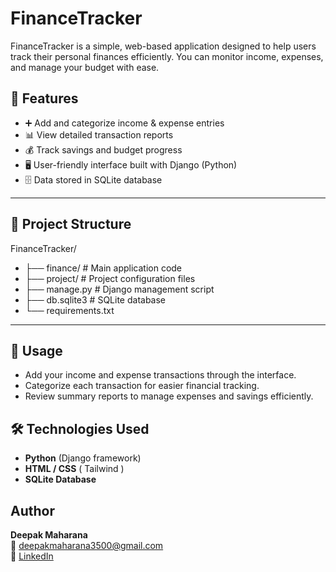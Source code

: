 # FinanceTracker

FinanceTracker is a simple, web-based application designed to help users track their personal finances efficiently. You can monitor income, expenses, and manage your budget with ease.

## 🚀 Features

- ➕ Add and categorize income & expense entries  
- 📊 View detailed transaction reports  
- 💰 Track savings and budget progress  
- 🖥️ User-friendly interface built with Django (Python)  
- 🗄️ Data stored in SQLite database  

---

## 📂 Project Structure

FinanceTracker/
- ├── finance/ # Main application code
- ├── project/ # Project configuration files
- ├── manage.py # Django management script
- ├── db.sqlite3 # SQLite database
- └── requirements.txt 

---


## 📖 Usage

- Add your income and expense transactions through the interface.  
- Categorize each transaction for easier financial tracking.  
- Review summary reports to manage expenses and savings efficiently.

## 🛠️ Technologies Used

- **Python** (Django framework)  
- **HTML / CSS** ( Tailwind )  
- **SQLite Database**  


## Author
**Deepak Maharana**  
📧 deepakmaharana3500@gmail.com  
🔗 [LinkedIn](https://www.linkedin.com/in/deepak-maharana-3a7728325)
